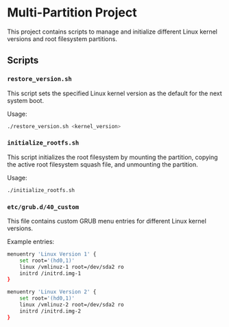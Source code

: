 
# Multi-Partition Project

This project contains scripts to manage and initialize different Linux kernel versions and root filesystem partitions.

## Scripts

### `restore_version.sh`

This script sets the specified Linux kernel version as the default for the next system boot.

Usage:
```bash
./restore_version.sh <kernel_version>
```

### `initialize_rootfs.sh`

This script initializes the root filesystem by mounting the partition, copying the active root filesystem squash file, and unmounting the partition.

Usage:
```bash
./initialize_rootfs.sh
```

### `etc/grub.d/40_custom`

This file contains custom GRUB menu entries for different Linux kernel versions.

Example entries:
```bash
menuentry 'Linux Version 1' {
    set root='(hd0,1)'
    linux /vmlinuz-1 root=/dev/sda2 ro
    initrd /initrd.img-1
}

menuentry 'Linux Version 2' {
    set root='(hd0,1)'
    linux /vmlinuz-2 root=/dev/sda2 ro
    initrd /initrd.img-2
}
```
